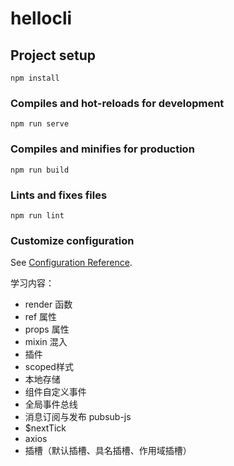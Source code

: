 # hellocli

## Project setup
```
npm install
```

### Compiles and hot-reloads for development
```
npm run serve
```

### Compiles and minifies for production
```
npm run build
```

### Lints and fixes files
```
npm run lint
```

### Customize configuration
See [Configuration Reference](https://cli.vuejs.org/config/).


学习内容：
- render 函数
- ref 属性
- props 属性
- mixin 混入
- 插件
- scoped样式
- 本地存储
- 组件自定义事件
- 全局事件总线
- 消息订阅与发布 pubsub-js
- $nextTick
- axios
- 插槽（默认插槽、具名插槽、作用域插槽）
